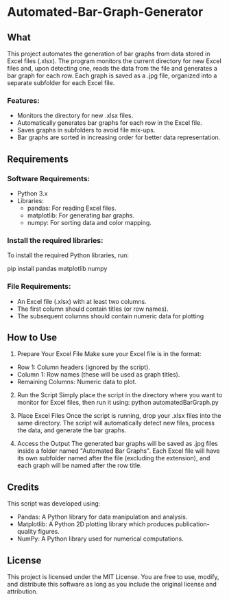 # Automated-Bar-Graph-Generator

## What

This project automates the generation of bar graphs from data stored in Excel files (.xlsx). The program monitors the current directory for new Excel files and, upon detecting one, reads the data from the file and generates a bar graph for each row. Each graph is saved as a .jpg file, organized into a separate subfolder for each Excel file.

### Features:
- Monitors the directory for new .xlsx files.
- Automatically generates bar graphs for each row in the Excel file.
- Saves graphs in subfolders to avoid file mix-ups.
- Bar graphs are sorted in increasing order for better data representation.

## Requirements

### Software Requirements:
- Python 3.x
- Libraries:
  - pandas: For reading Excel files.
  - matplotlib: For generating bar graphs.
  - numpy: For sorting data and color mapping.

### Install the required libraries:

To install the required Python libraries, run:

pip install pandas matplotlib numpy

### File Requirements:
  - An Excel file (.xlsx) with at least two columns.
  - The first column should contain titles (or row names).
  - The subsequent columns should contain numeric data for plotting

## How to Use

1. Prepare Your Excel File
Make sure your Excel file is in the format:
  - Row 1: Column headers (ignored by the script).
  - Column 1: Row names (these will be used as graph titles).
  - Remaining Columns: Numeric data to plot.

2. Run the Script
Simply place the script in the directory where you want to monitor for Excel files, then run it using:
python automatedBarGraph.py

3. Place Excel Files
Once the script is running, drop your .xlsx files into the same directory. The script will automatically detect new files, process the data, and generate the bar graphs.

4. Access the Output
The generated bar graphs will be saved as .jpg files inside a folder named "Automated Bar Graphs". Each Excel file will have its own subfolder named after the file (excluding the extension), and each graph will be named after the row title.

## Credits

This script was developed using:
- Pandas: A Python library for data manipulation and analysis.
- Matplotlib: A Python 2D plotting library which produces publication-quality figures.
- NumPy: A Python library used for numerical computations.

## License

This project is licensed under the MIT License. You are free to use, modify, and distribute this software as long as you include the original license and attribution.

